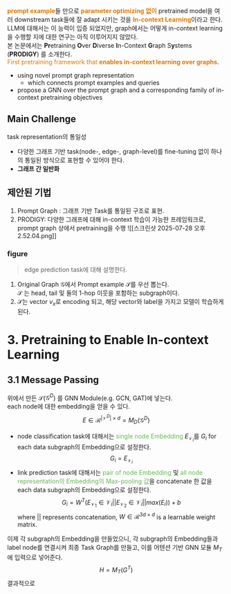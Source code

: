 <b><font color="#de7802">prompt example</font></b>들 만으로 <b><font color="#de7802">parameter optimizing 없이</font></b> pretrained model을 여러 downstream task들에 잘 adapt 시키는 것을 <b><font color="#de7802">In-context Learning</font></b>이라고 한다. <br>LLM에 대해서는 이 능력이 입증 되었지만, graph에서는 어떻게 in-context learning을 수행할 지에 대한 연구는 아직 이루어지지 않았다. <br>본 논문에서는 **Pr**etraining **O**ver **D**iverse **I**n-Context **G**raph S**y**stems (**PRODIGY**) 를 소개한다. <br><font color="#de7802">First pretraining framework that <b>enables in-context learning over graphs</b></font>. 

- using novel prompt graph representation
	- which connects prompt examples and queries
- propose a GNN over the prompt graph and a corresponding family of in-context pretraining objectives

## Main Challenge
task representation의 통일성
- 다양한 그래프 기반 task(node-, edge-, graph-level)를 fine-tuning 없이 하나의 통일된 방식으로 표현할 수 있어야 한다. 
- **그래프 간 일반화**

## 제안된 기법
1. Prompt Graph : 그래프 기반 Task를 통일된 구조로 표현. 
2. PRODIGY: 다양한 그래프에 대해 in-context 학습이 가능한 프레임워크로, prompt graph 상에서 pretraining을 수행
![[스크린샷 2025-07-28 오후 2.52.04.png]]
### figure
> edge prediction task에 대해 설명한다. 
1. Original Graph $\mathcal{G}$에서 Prompt example $\mathcal{S}$를 우선 뽑는다. <br>$\mathcal{S}$ 는 head, tail 및 둘의 1-hop 이웃을 포함하는 subgraph이다. 
2. $\mathcal{S}$는 vector $v_x$로 encoding 되고, 해당 vector와 label을 가지고 모델이 학습하게 된다. 


# 3. Pretraining to Enable In-context Learning
## 3.1 Message Passing
위에서 만든 $\mathcal{S}$($\mathcal{G}^D$) 를 GNN Module(e.g. GCN, GAT)에 넣는다. <br>each node에 대한 embedding을 얻을 수 있다. 
$$
E ∈ \mathcal{R}^{|\mathcal{V}^D|×d} = M_D(\mathcal{G}^D)
$$
- node classification task에 대해서는 <font color="#65b855">single node Embedding</font> $E_{\mathcal{V}_i}$를 $G_i$ for each data subgraph의 Embedding으로 설정한다. 
$$
G_i=E_{\mathcal{V}_i}
$$
- link prediction task에 대해서는 <font color="#65b855">pair of node Embedding</font> 및 <font color="#65b855">all node representation의 Embedding의 Max-pooling 값</font>을 concatenate 한 값을 each data subgraph의 Embedding으로 설정한다. 
$$
G_i = W^T (E_{\mathcal{V}_1}∈\mathcal{V}_i ||E_{\mathcal{V}_2}∈\mathcal{V}_i ||max(E_i))+b
$$
  where $||$ represents concatenation, $W ∈ \mathcal{R}^{3d×d}$ is a learnable weight matrix. 

이제 각 subgraph의 Embedding을 만들었으니, 각 subgraph의 Embedding들과 label node를 연결시켜 최종 Task Graph를 만들고, 이를 어텐션 기반 GNN 모듈 $M_T$에 입력으로 넣어준다. 
$$
H=M_T(G^T)
$$
결과적으로 